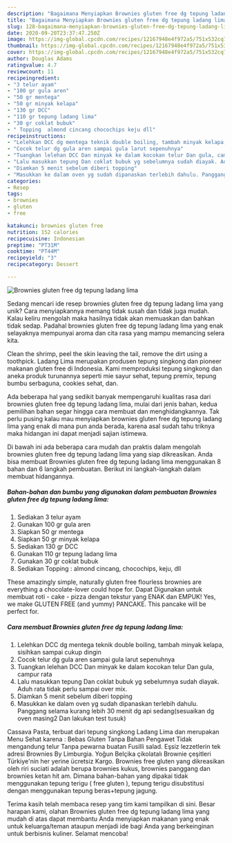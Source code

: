 ```yaml
---
description: "Bagaimana Menyiapkan Brownies gluten free dg tepung ladang lima Anti Gagal"
title: "Bagaimana Menyiapkan Brownies gluten free dg tepung ladang lima Anti Gagal"
slug: 128-bagaimana-menyiapkan-brownies-gluten-free-dg-tepung-ladang-lima-anti-gagal
date: 2020-09-20T23:37:47.250Z
image: https://img-global.cpcdn.com/recipes/12167948e4f972a5/751x532cq70/brownies-gluten-free-dg-tepung-ladang-lima-foto-resep-utama.jpg
thumbnail: https://img-global.cpcdn.com/recipes/12167948e4f972a5/751x532cq70/brownies-gluten-free-dg-tepung-ladang-lima-foto-resep-utama.jpg
cover: https://img-global.cpcdn.com/recipes/12167948e4f972a5/751x532cq70/brownies-gluten-free-dg-tepung-ladang-lima-foto-resep-utama.jpg
author: Douglas Adams
ratingvalue: 4.7
reviewcount: 11
recipeingredient:
- "3 telur ayam"
- "100 gr gula aren"
- "50 gr mentega"
- "50 gr minyak kelapa"
- "130 gr DCC"
- "110 gr tepung ladang lima"
- "30 gr coklat bubuk"
- " Topping  almond cincang chocochips keju dll"
recipeinstructions:
- "Lelehkan DCC dg mentega teknik double boiling, tambah minyak kelapa, sisihkan sampai cukup dingin"
- "Cocok telur dg gula aren sampai gula larut sepenuhnya"
- "Tuangkan lelehan DCC Dan minyak ke dalam kocokan telur Dan gula, campur rata"
- "Lalu masukkan tepung Dan coklat bubuk yg sebelumnya sudah diayak. Aduh rata tidak perlu sampai over mix."
- "Diamkan 5 menit sebelum diberi topping"
- "Masukkan ke dalam oven yg sudah dipanaskan terlebih dahulu. Panggang selama kurang lebih 30 menit dg api sedang(sesuaikan dg oven masing2 Dan lakukan test tusuk)"
categories:
- Resep
tags:
- brownies
- gluten
- free

katakunci: brownies gluten free 
nutrition: 152 calories
recipecuisine: Indonesian
preptime: "PT31M"
cooktime: "PT44M"
recipeyield: "3"
recipecategory: Dessert

---
```



![Brownies gluten free dg tepung ladang lima](https://img-global.cpcdn.com/recipes/12167948e4f972a5/751x532cq70/brownies-gluten-free-dg-tepung-ladang-lima-foto-resep-utama.jpg)

Sedang mencari ide resep brownies gluten free dg tepung ladang lima yang unik? Cara menyiapkannya memang tidak susah dan tidak juga mudah. Kalau keliru mengolah maka hasilnya tidak akan memuaskan dan bahkan tidak sedap. Padahal brownies gluten free dg tepung ladang lima yang enak selayaknya mempunyai aroma dan cita rasa yang mampu memancing selera kita.

Clean the shrimp, peel the skin leaving the tail, remove the dirt using a toothpick. Ladang Lima merupakan produsen tepung singkong dan pioneer makanan gluten free di Indonesia. Kami memproduksi tepung singkong dan aneka produk turunannya seperti mie sayur sehat, tepung premix, tepung bumbu serbaguna, cookies sehat, dan.

Ada beberapa hal yang sedikit banyak mempengaruhi kualitas rasa dari brownies gluten free dg tepung ladang lima, mulai dari jenis bahan, kedua pemilihan bahan segar hingga cara membuat dan menghidangkannya. Tak perlu pusing kalau mau menyiapkan brownies gluten free dg tepung ladang lima yang enak di mana pun anda berada, karena asal sudah tahu triknya maka hidangan ini dapat menjadi sajian istimewa.


Di bawah ini ada beberapa cara mudah dan praktis dalam mengolah brownies gluten free dg tepung ladang lima yang siap dikreasikan. Anda bisa membuat Brownies gluten free dg tepung ladang lima menggunakan 8 bahan dan 6 langkah pembuatan. Berikut ini langkah-langkah dalam membuat hidangannya.

<!--inarticleads1-->

##### Bahan-bahan dan bumbu yang digunakan dalam pembuatan Brownies gluten free dg tepung ladang lima:

1. Sediakan 3 telur ayam
1. Gunakan 100 gr gula aren
1. Siapkan 50 gr mentega
1. Siapkan 50 gr minyak kelapa
1. Sediakan 130 gr DCC
1. Gunakan 110 gr tepung ladang lima
1. Gunakan 30 gr coklat bubuk
1. Sediakan  Topping : almond cincang, chocochips, keju, dll


These amazingly simple, naturally gluten free flourless brownies are everything a chocolate-lover could hope for. Dapat Digunakan untuk membuat roti - cake - pizza dengan tekstur yang ENAK dan EMPUK! Yes, we make GLUTEN FREE (and yummy) PANCAKE. This pancake will be perfect for. 

<!--inarticleads2-->

##### Cara membuat Brownies gluten free dg tepung ladang lima:

1. Lelehkan DCC dg mentega teknik double boiling, tambah minyak kelapa, sisihkan sampai cukup dingin
1. Cocok telur dg gula aren sampai gula larut sepenuhnya
1. Tuangkan lelehan DCC Dan minyak ke dalam kocokan telur Dan gula, campur rata
1. Lalu masukkan tepung Dan coklat bubuk yg sebelumnya sudah diayak. Aduh rata tidak perlu sampai over mix.
1. Diamkan 5 menit sebelum diberi topping
1. Masukkan ke dalam oven yg sudah dipanaskan terlebih dahulu. Panggang selama kurang lebih 30 menit dg api sedang(sesuaikan dg oven masing2 Dan lakukan test tusuk)


Cassava Pasta, terbuat dari tepung singkong Ladang Lima dan merupakan Menu Sehat karena : Bebas Gluten Tanpa Bahan Pengawet Tidak mengandung telur Tanpa pewarna buatan Fusilli salad. Eşsiz lezzetlerin tek adresi Brownies By Limburgia. Yoğun Belçika çikolatalı Brownie çeşitleri Türkiye&#39;nin her yerine ücretsiz Kargo. Brownies free gluten yang dikreasikan oleh riri suciati adalah berupa brownies kukus, brownies panggang dan brownies ketan hit am. Dimana bahan-bahan yang dipakai tidak menggunakan tepung terigu ( free gluten ), tepung terigu disubstitusi dengan menggunakan tepung beras+tepung jagung. 

Terima kasih telah membaca resep yang tim kami tampilkan di sini. Besar harapan kami, olahan Brownies gluten free dg tepung ladang lima yang mudah di atas dapat membantu Anda menyiapkan makanan yang enak untuk keluarga/teman ataupun menjadi ide bagi Anda yang berkeinginan untuk berbisnis kuliner. Selamat mencoba!
